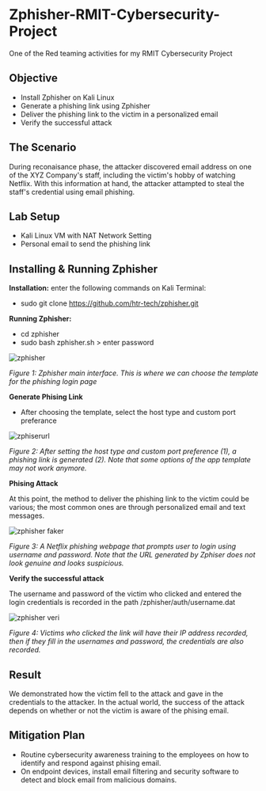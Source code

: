 # Zphisher-RMIT-Cybersecurity-Project
One of the Red teaming activities for my RMIT Cybersecurity Project

## Objective

- Install Zphisher on Kali Linux
- Generate a phishing link using Zphisher 
- Deliver the phishing link to the victim in a personalized email
- Verify the successful attack

## The Scenario

During reconaisance phase, the attacker discovered email address on one of the XYZ Company's staff, including the victim's hobby of watching Netflix. With this information at hand, the attacker attampted to steal the staff's credential using email phishing. 

## Lab Setup

- Kali Linux VM with NAT Network Setting
- Personal email to send the phishing link

## Installing & Running Zphisher

**Installation:** enter the following commands on Kali Terminal:
- sudo git clone https://github.com/htr-tech/zphisher.git

**Running Zphisher:**
- cd zphisher
- sudo bash zphisher.sh > enter password 

![zphisher](https://github.com/user-attachments/assets/dc813246-edba-4cbe-a94a-9533a736e2a2)

*Figure 1: Zphisher main interface. This is where we can choose the template for the phishing login page*

**Generate Phising Link**
- After choosing the template, select the host type and custom port preferance
  
![zphiserurl](https://github.com/user-attachments/assets/37062f7e-1d2a-42db-9926-2acb5bd68e14)

*Figure 2: After setting the host type and custom port preference (1), a phishing link is generated (2). Note that some options of the app template may not work anymore.*

**Phising Attack**

At this point, the method to deliver the phishing link to the victim could be various; the most common ones are through personalized email and text messages. 

![zphisher faker](https://github.com/user-attachments/assets/496a07c4-a7b0-4618-9f86-1c71e315a90a)

*Figure 3: A Netflix phishing webpage that prompts user to login using username and password. Note that the URL generated by Zphiser does not look genuine and looks suspicious.*

**Verify the successful attack**

The username and password of the victim who clicked and entered the login credentials is recorded in the path /zphisher/auth/username.dat 

![zphisher veri](https://github.com/user-attachments/assets/b40ad7d8-75c6-481e-9e9f-83ab9ddfacbc)

*Figure 4: Victims who clicked the link will have their IP address recorded, then if they fill in the usernames and password, the credentials are also recorded.*

## Result

We demonstrated how the victim fell to the attack and gave in the credentials to the attacker. In the actual world, the success of the attack depends on whether or not the victim is aware of the phising email.

## Mitigation Plan

- Routine cybersecurity awareness training to the employees on how to identify and respond against phising email.
- On endpoint devices, install email filtering and security software to detect and block email from malicious domains.

